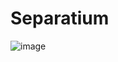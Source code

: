 # Separatium

![image](https://github.com/wakimbsaba/Separatium/assets/54562008/cce74b92-fa4b-4796-9d64-53a02acefec8)


